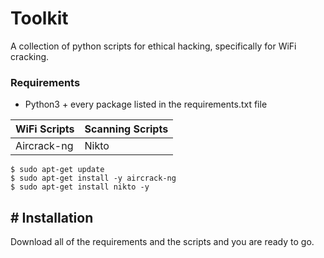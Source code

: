# Toolkit
A collection of python scripts for ethical hacking, specifically for WiFi cracking.

### Requirements
- Python3 + every package listed in the requirements.txt file

| WiFi Scripts  | Scanning Scripts |
| ------------- | ---------------- |
| Aircrack-ng   | Nikto            |

`$ sudo apt-get update` <br>
`$ sudo apt-get install -y aircrack-ng `<br>
`$ sudo apt-get install nikto -y `

## # Installation
Download all of the requirements and the scripts and you are ready to go.
